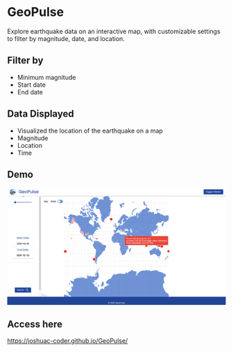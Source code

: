 # GeoPulse
Explore earthquake data on an interactive map, with customizable settings to filter by magnitude, date, and location.

## Filter by
  - Minimum magnitude
  - Start date
  - End date

## Data Displayed
  - Visualized the location of the earthquake on a map
  - Magnitude
  - Location
  - Time
## Demo
![screenshot](img/demoScreenshot.png)

## Access here
https://joshuac-coder.github.io/GeoPulse/
